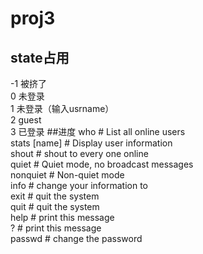 # proj3
## state占用
-1 被挤了\
0  未登录\
1  未登录（输入usrname）\
2  guest\
3  已登录
##进度
  who                     # List all online users\
  stats [name]            # Display user information\
  shout <msg>             # shout <msg> to every one online\
  quiet                   # Quiet mode, no broadcast messages\
  nonquiet                # Non-quiet mode\
  info <msg>              # change your information to <msg>\
  exit                    # quit the system\
  quit                    # quit the system\
  help                    # print this message\
  ?                       # print this message\
  passwd <new>            # change the password
